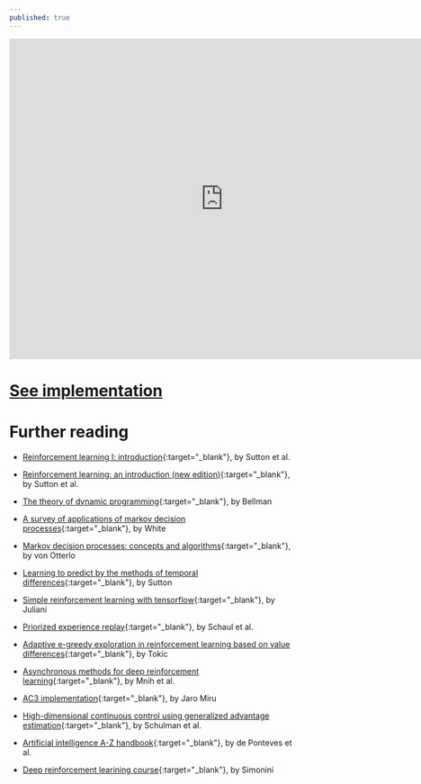 ```yaml
---
published: true
---
```


<iframe src="https://www.slideshare.net/LeandroAgudelo2/slideshelf" width="760px" height="570px" frameborder="0" marginwidth="0" marginheight="0" scrolling="no" style="border:none;" allowfullscreen webkitallowfullscreen mozallowfullscreen></iframe>

 
# [See implementation](https://leandroagudelo189.github.io/Deep-Q-Learning-Implementation-part-1/)



# Further reading

- [Reinforcement learning I: introduction](http://citeseer.ist.psu.edu/viewdoc/summary?doi=10.1.1.32.7692){:target="_blank"}, by Sutton et al. 

- [Reinforcement learning: an introduction (new edition)](http://incompleteideas.net/book/bookdraft2017nov5.pdf){:target="_blank"}, by Sutton et al. 

- [The theory of dynamic programming](https://www.rand.org/content/dam/rand/pubs/papers/2008/P550.pdf){:target="_blank"}, by Bellman 

- [A survey of applications of markov decision processes](http://www.cs.uml.edu/ecg/uploads/AIfall14/MDPApplications3.pdf){:target="_blank"}, by White

- [Markov decision processes: concepts and algorithms](https://pdfs.semanticscholar.org/968b/ab782e52faf0f7957ca0f38b9e9078454afe.pdf){:target="_blank"}, by von Otterlo

- [Learning to predict by the methods of temporal differences](https://link.springer.com/article/10.1007/BF00115009){:target="_blank"}, by Sutton

- [Simple reinforcement learning with tensorflow](https://medium.com/emergent-future/simple-reinforcement-learning-with-tensorflow-part-0-q-learning-with-tables-and-neural-networks-d195264329d0){:target="_blank"}, by Juliani

- [Priorized experience replay](https://arxiv.org/pdf/1511.05952.pdf){:target="_blank"}, by Schaul et al.

- [Adaptive e-greedy exploration in reinforcement learning based on value differences](http://tokic.com/www/tokicm/publikationen/papers/AdaptiveEpsilonGreedyExploration.pdf){:target="_blank"}, by Tokic 

- [Asynchronous methods for deep reinforcement learning](https://arxiv.org/pdf/1602.01783.pdf){:target="_blank"}, by Mnih et al. 

- [AC3 implementation](https://jaromiru.com/2017/03/26/lets-make-an-a3c-implementation/){:target="_blank"}, by Jaro Miru 

- [High-dimensional continuous control using generalized advantage estimation](https://arxiv.org/pdf/1506.02438.pdf){:target="_blank"}, by Schulman et al.

- [Artificial intelligence A-Z handbook](https://www.superdatascience.com/wp-content/uploads/2017/05/AI_AZ_Handbook_Kickstarter.pdf){:target="_blank"}, by de Ponteves et al.

- [Deep reinforcement learining course](https://simoninithomas.github.io/Deep_reinforcement_learning_Course/#hth){:target="_blank"}, by Simonini 

